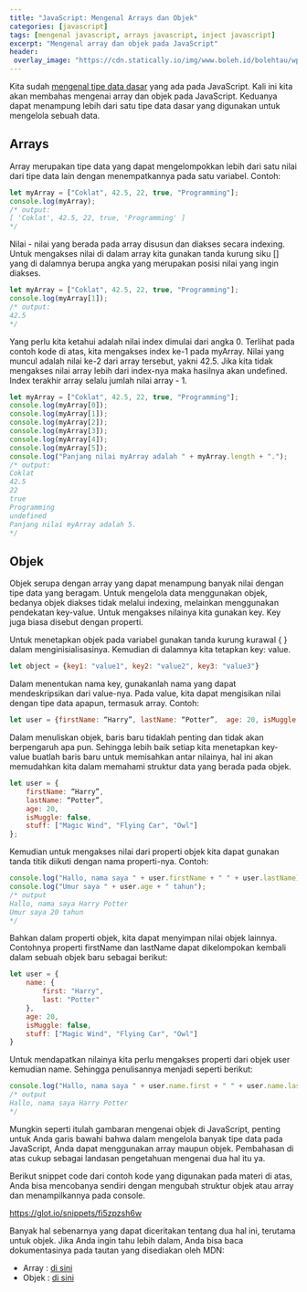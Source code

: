 ```yaml
---
title: "JavaScript: Mengenal Arrays dan Objek"
categories: [javascript]
tags: [mengenal javascript, arrays javascript, inject javascript]
excerpt: "Mengenal array dan objek pada JavaScript"
header:
 overlay_image: "https://cdn.statically.io/img/www.boleh.id/bolehtau/wp-content/uploads/2019/09/js.jpg"
---
```

Kita sudah [mengenal tipe data dasar](https://www.catetan.pw/javascript/tipe-data-javascript/) yang ada pada JavaScript. Kali ini kita akan membahas mengenai array dan objek pada JavaScript. Keduanya dapat menampung lebih dari satu tipe data dasar yang digunakan untuk mengelola sebuah data.

## Arrays

Array merupakan tipe data yang dapat mengelompokkan lebih dari satu nilai dari tipe data lain dengan menempatkannya pada satu variabel. Contoh:
```javascript
let myArray = ["Coklat", 42.5, 22, true, "Programming"];
console.log(myArray);
/* output:
[ 'Coklat', 42.5, 22, true, 'Programming' ]
*/
```
Nilai - nilai yang berada pada array disusun dan diakses secara indexing. Untuk mengakses nilai di dalam array kita gunakan tanda kurung siku [] yang di dalamnya berupa angka yang merupakan posisi nilai yang ingin diakses.
```javascript
let myArray = ["Coklat", 42.5, 22, true, "Programming"];
console.log(myArray[1]);
/* output:
42.5
*/
```
Yang perlu kita ketahui adalah nilai index dimulai dari angka 0. Terlihat pada contoh kode di atas, kita mengakses index ke-1 pada myArray. Nilai yang muncul adalah nilai ke-2 dari array tersebut, yakni 42.5. Jika kita tidak mengakses nilai array lebih dari index-nya maka hasilnya akan undefined. Index terakhir array selalu jumlah nilai array - 1.
```javascript
let myArray = ["Coklat", 42.5, 22, true, "Programming"];
console.log(myArray[0]);
console.log(myArray[1]);
console.log(myArray[2]);
console.log(myArray[3]);
console.log(myArray[4]);
console.log(myArray[5]);
console.log("Panjang nilai myArray adalah " + myArray.length + ".");
/* output:
Coklat
42.5
22
true
Programming
undefined
Panjang nilai myArray adalah 5.
*/
```

## Objek

Objek serupa dengan array yang dapat menampung banyak nilai dengan tipe data yang beragam. Untuk mengelola data menggunakan objek, bedanya objek diakses tidak melalui indexing,  melainkan menggunakan pendekatan key-value. Untuk mengakses nilainya kita gunakan key. Key juga biasa disebut dengan properti.

Untuk menetapkan objek pada variabel gunakan tanda kurung kurawal { } dalam menginisialisasinya. Kemudian di dalamnya kita tetapkan key: value.
```javascript
let object = {key1: "value1", key2: "value2", key3: "value3"}
```
Dalam menentukan nama key, gunakanlah nama yang dapat mendeskripsikan dari value-nya. Pada value, kita dapat mengisikan nilai dengan tipe data apapun, termasuk array. Contoh:

```javascript
let user = {firstName: “Harry”, lastName: “Potter”,  age: 20, isMuggle: false, stuff: ["Wand", "Flying Car", "Owl"]}; 
```
Dalam menuliskan objek, baris baru tidaklah penting dan tidak akan berpengaruh apa pun. Sehingga lebih baik setiap kita menetapkan key-value buatlah baris baru untuk memisahkan antar nilainya, hal ini akan memudahkan kita dalam memahami struktur data yang berada pada objek.

```javascript
let user = {
    firstName: “Harry”,
    lastName: “Potter”, 
    age: 20, 
    isMuggle: false,
    stuff: ["Magic Wind", "Flying Car", "Owl"]
};
```
Kemudian untuk mengakses nilai dari properti objek kita dapat gunakan tanda titik diikuti dengan nama properti-nya. Contoh:

```javascript
console.log("Hallo, nama saya " + user.firstName + " " + user.lastName);
console.log("Umur saya " + user.age + " tahun");
/* output
Hallo, nama saya Harry Potter
Umur saya 20 tahun
*/
```

Bahkan dalam properti objek, kita dapat menyimpan nilai objek lainnya. Contohnya properti firstName dan lastName dapat dikelompokan kembali dalam sebuah objek baru sebagai berikut:
```javascript
let user = {
    name: {
        first: "Harry",
        last: "Potter"
    },
    age: 20, 
    isMuggle: false,
    stuff: ["Magic Wind", "Flying Car", "Owl"]
}
```
Untuk mendapatkan nilainya kita perlu mengakses properti dari objek user kemudian name. Sehingga penulisannya menjadi seperti berikut:

```javascript
console.log("Hallo, nama saya " + user.name.first + " " + user.name.last);
/* output
Hallo, nama saya Harry Potter
*/
```
Mungkin seperti itulah gambaran mengenai objek di JavaScript, penting untuk Anda garis bawahi bahwa dalam mengelola banyak tipe data pada JavaScript, Anda dapat menggunakan array maupun objek. Pembahasan di atas cukup sebagai landasan pengetahuan mengenai dua hal itu ya.

Berikut snippet code dari contoh kode yang digunakan pada materi di atas, Anda bisa mencobanya sendiri dengan mengubah struktur objek atau array dan menampilkannya pada console.

https://glot.io/snippets/fi5zpzsh6w

Banyak hal sebenarnya yang dapat diceritakan tentang dua hal ini, terutama untuk objek. Jika Anda ingin tahu lebih dalam, Anda bisa baca dokumentasinya pada tautan yang disediakan oleh MDN:

- Array : [di sini](https://developer.mozilla.org/id/docs/Web/JavaScript/Reference/Global_Objects/Array)
- Objek : [di sini](https://developer.mozilla.org/id/docs/Web/JavaScript/Reference/Global_Objects/Object)
